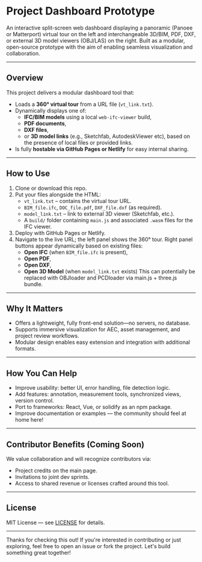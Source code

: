 #  Project Dashboard Prototype

An interactive split-screen web dashboard displaying a panoramic (Panoee or Matterport) virtual tour on the left and interchangeable 3D/BIM, PDF, DXF, or external 3D model viewers (OBJ/LAS) on the right. Built as a modular, open-source prototype with the aim of enabling seamless visualization and collaboration.

---

##  Overview

This project delivers a modular dashboard tool that:

- Loads a **360° virtual tour** from a URL file (`vt_link.txt`).
- Dynamically displays one of:
  - **IFC/BIM models** using a local `web-ifc-viewer` build,
  - **PDF documents**,
  - **DXF files**,
  - or **3D model links** (e.g., Sketchfab, AutodeskViewer etc),
    based on the presence of local files or provided links.
- Is fully **hostable via GitHub Pages or Netlify** for easy internal sharing.

---

##  How to Use

1. Clone or download this repo.
2. Put your files alongside the HTML:
   - `vt_link.txt` – contains the virtual tour URL.
   - `BIM_file.ifc`, `DOC_file.pdf`, `DXF_file.dxf` (as required).
   - `model_link.txt` – link to external 3D viewer (Sketchfab, etc.).
   - A `build/` folder containing `main.js` and associated `.wasm` files for the IFC viewer.
3. Deploy with GitHub Pages or Netlify.
4. Navigate to the live URL; the left panel shows the 360° tour. Right panel buttons appear dynamically based on existing files:
   - **Open IFC** (when `BIM_file.ifc` is present),
   - **Open PDF**,
   - **Open DXF**,
   - **Open 3D Model** (when `model_link.txt` exists) This can potentially be replaced with OBJloader and PCDloader via main.js + three.js bundle.

---

##  Why It Matters

- Offers a lightweight, fully front-end solution—no servers, no database.
- Supports immersive visualization for AEC, asset management, and project review workflows.
- Modular design enables easy extension and integration with additional formats.

---

##  How You Can Help

- Improve usability: better UI, error handling, file detection logic.
- Add features: annotation, measurement tools, synchronized views, version control.
- Port to frameworks: React, Vue, or solidify as an npm package.
- Improve documentation or examples — the community should feel at home here!

---

##  Contributor Benefits (Coming Soon)

We value collaboration and will recognize contributors via:
- Project credits on the main page.
- Invitations to joint dev sprints.
- Access to shared revenue or licenses crafted around this tool.

---

##  License

MIT License — see [LICENSE](LICENSE) for details.

---

Thanks for checking this out! If you're interested in contributing or just exploring, feel free to open an issue or fork the project. Let's build something great together!
